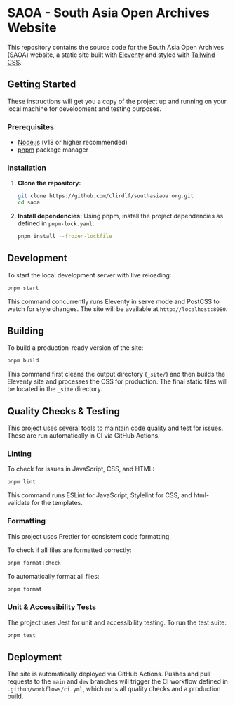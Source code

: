 # SAOA - South Asia Open Archives Website

This repository contains the source code for the South Asia Open Archives (SAOA) website, a static site built with [Eleventy](https://www.11ty.dev/) and styled with [Tailwind CSS](https://tailwindcss.com/).

## Getting Started

These instructions will get you a copy of the project up and running on your local machine for development and testing purposes.

### Prerequisites

- [Node.js](https://nodejs.org/) (v18 or higher recommended)
- [pnpm](https://pnpm.io/installation) package manager

### Installation

1.  **Clone the repository:**

    ```sh
    git clone https://github.com/clirdlf/southasiaoa.org.git
    cd saoa
    ```

2.  **Install dependencies:**
    Using pnpm, install the project dependencies as defined in `pnpm-lock.yaml`:
    ```sh
    pnpm install --frozen-lockfile
    ```

## Development

To start the local development server with live reloading:

```sh
pnpm start
```

This command concurrently runs Eleventy in serve mode and PostCSS to watch for style changes. The site will be available at `http://localhost:8080`.

## Building

To build a production-ready version of the site:

```sh
pnpm build
```

This command first cleans the output directory (`_site/`) and then builds the Eleventy site and processes the CSS for production. The final static files will be located in the `_site` directory.

## Quality Checks & Testing

This project uses several tools to maintain code quality and test for issues. These are run automatically in CI via GitHub Actions.

### Linting

To check for issues in JavaScript, CSS, and HTML:

```sh
pnpm lint
```

This command runs ESLint for JavaScript, Stylelint for CSS, and html-validate for the templates.

### Formatting

This project uses Prettier for consistent code formatting.

To check if all files are formatted correctly:

```sh
pnpm format:check
```

To automatically format all files:

```sh
pnpm format
```

### Unit & Accessibility Tests

The project uses Jest for unit and accessibility testing. To run the test suite:

```sh
pnpm test
```

## Deployment

The site is automatically deployed via GitHub Actions. Pushes and pull requests to the `main` and `dev` branches will trigger the CI workflow defined in `.github/workflows/ci.yml`, which runs all quality checks and a production build.
